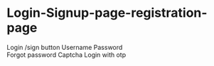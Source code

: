 # Login-Signup-page-registration-page
Login /sign button
Username
Password   
Forgot password
Captcha
Login with otp
